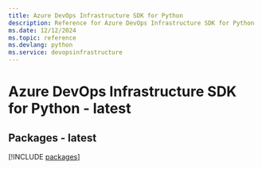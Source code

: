 ```yaml
---
title: Azure DevOps Infrastructure SDK for Python
description: Reference for Azure DevOps Infrastructure SDK for Python
ms.date: 12/12/2024
ms.topic: reference
ms.devlang: python
ms.service: devopsinfrastructure
---
```

# Azure DevOps Infrastructure SDK for Python - latest
## Packages - latest
[!INCLUDE [packages](devops-infrastructure-index.md)]